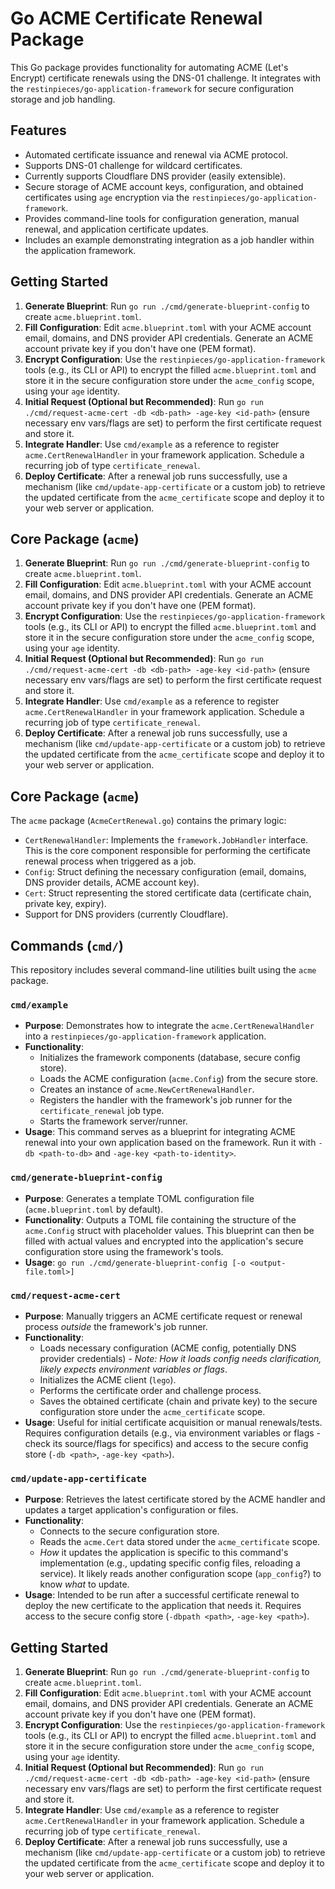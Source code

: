 # Go ACME Certificate Renewal Package

This Go package provides functionality for automating ACME (Let's Encrypt) certificate renewals using the DNS-01 challenge. It integrates with the `restinpieces/go-application-framework` for secure configuration storage and job handling.

## Features

*   Automated certificate issuance and renewal via ACME protocol.
*   Supports DNS-01 challenge for wildcard certificates.
*   Currently supports Cloudflare DNS provider (easily extensible).
*   Secure storage of ACME account keys, configuration, and obtained certificates using `age` encryption via the `restinpieces/go-application-framework`.
*   Provides command-line tools for configuration generation, manual renewal, and application certificate updates.
*   Includes an example demonstrating integration as a job handler within the application framework.

## Getting Started

1.  **Generate Blueprint**: Run `go run ./cmd/generate-blueprint-config` to create `acme.blueprint.toml`.
2.  **Fill Configuration**: Edit `acme.blueprint.toml` with your ACME account email, domains, and DNS provider API credentials. Generate an ACME account private key if you don't have one (PEM format).
3.  **Encrypt Configuration**: Use the `restinpieces/go-application-framework` tools (e.g., its CLI or API) to encrypt the filled `acme.blueprint.toml` and store it in the secure configuration store under the `acme_config` scope, using your `age` identity.
4.  **Initial Request (Optional but Recommended)**: Run `go run ./cmd/request-acme-cert -db <db-path> -age-key <id-path>` (ensure necessary env vars/flags are set) to perform the first certificate request and store it.
5.  **Integrate Handler**: Use `cmd/example` as a reference to register `acme.CertRenewalHandler` in your framework application. Schedule a recurring job of type `certificate_renewal`.
6.  **Deploy Certificate**: After a renewal job runs successfully, use a mechanism (like `cmd/update-app-certificate` or a custom job) to retrieve the updated certificate from the `acme_certificate` scope and deploy it to your web server or application.

## Core Package (`acme`)

1.  **Generate Blueprint**: Run `go run ./cmd/generate-blueprint-config` to create `acme.blueprint.toml`.
2.  **Fill Configuration**: Edit `acme.blueprint.toml` with your ACME account email, domains, and DNS provider API credentials. Generate an ACME account private key if you don't have one (PEM format).
3.  **Encrypt Configuration**: Use the `restinpieces/go-application-framework` tools (e.g., its CLI or API) to encrypt the filled `acme.blueprint.toml` and store it in the secure configuration store under the `acme_config` scope, using your `age` identity.
4.  **Initial Request (Optional but Recommended)**: Run `go run ./cmd/request-acme-cert -db <db-path> -age-key <id-path>` (ensure necessary env vars/flags are set) to perform the first certificate request and store it.
5.  **Integrate Handler**: Use `cmd/example` as a reference to register `acme.CertRenewalHandler` in your framework application. Schedule a recurring job of type `certificate_renewal`.
6.  **Deploy Certificate**: After a renewal job runs successfully, use a mechanism (like `cmd/update-app-certificate` or a custom job) to retrieve the updated certificate from the `acme_certificate` scope and deploy it to your web server or application.

## Core Package (`acme`)

The `acme` package (`AcmeCertRenewal.go`) contains the primary logic:

*   `CertRenewalHandler`: Implements the `framework.JobHandler` interface. This is the core component responsible for performing the certificate renewal process when triggered as a job.
*   `Config`: Struct defining the necessary configuration (email, domains, DNS provider details, ACME account key).
*   `Cert`: Struct representing the stored certificate data (certificate chain, private key, expiry).
*   Support for DNS providers (currently Cloudflare).

## Commands (`cmd/`)

This repository includes several command-line utilities built using the `acme` package.

### `cmd/example`

*   **Purpose**: Demonstrates how to integrate the `acme.CertRenewalHandler` into a `restinpieces/go-application-framework` application.
*   **Functionality**:
    *   Initializes the framework components (database, secure config store).
    *   Loads the ACME configuration (`acme.Config`) from the secure store.
    *   Creates an instance of `acme.NewCertRenewalHandler`.
    *   Registers the handler with the framework's job runner for the `certificate_renewal` job type.
    *   Starts the framework server/runner.
*   **Usage**: This command serves as a blueprint for integrating ACME renewal into your own application based on the framework. Run it with `-db <path-to-db>` and `-age-key <path-to-identity>`.

### `cmd/generate-blueprint-config`

*   **Purpose**: Generates a template TOML configuration file (`acme.blueprint.toml` by default).
*   **Functionality**: Outputs a TOML file containing the structure of the `acme.Config` struct with placeholder values. This blueprint can then be filled with actual values and encrypted into the application's secure configuration store using the framework's tools.
*   **Usage**: `go run ./cmd/generate-blueprint-config [-o <output-file.toml>]`

### `cmd/request-acme-cert`

*   **Purpose**: Manually triggers an ACME certificate request or renewal process *outside* the framework's job runner.
*   **Functionality**:
    *   Loads necessary configuration (ACME config, potentially DNS provider credentials) - *Note: How it loads config needs clarification, likely expects environment variables or flags*.
    *   Initializes the ACME client (`lego`).
    *   Performs the certificate order and challenge process.
    *   Saves the obtained certificate (chain and private key) to the secure configuration store under the `acme_certificate` scope.
*   **Usage**: Useful for initial certificate acquisition or manual renewals/tests. Requires configuration details (e.g., via environment variables or flags - check its source/flags for specifics) and access to the secure config store (`-db <path>`, `-age-key <path>`).

### `cmd/update-app-certificate`

*   **Purpose**: Retrieves the latest certificate stored by the ACME handler and updates a target application's configuration or files.
*   **Functionality**:
    *   Connects to the secure configuration store.
    *   Reads the `acme.Cert` data stored under the `acme_certificate` scope.
    *   *How* it updates the application is specific to this command's implementation (e.g., updating specific config files, reloading a service). It likely reads another configuration scope (`app_config`?) to know *what* to update.
*   **Usage**: Intended to be run after a successful certificate renewal to deploy the new certificate to the application that needs it. Requires access to the secure config store (`-dbpath <path>`, `-age-key <path>`).

## Getting Started

1.  **Generate Blueprint**: Run `go run ./cmd/generate-blueprint-config` to create `acme.blueprint.toml`.
2.  **Fill Configuration**: Edit `acme.blueprint.toml` with your ACME account email, domains, and DNS provider API credentials. Generate an ACME account private key if you don't have one (PEM format).
3.  **Encrypt Configuration**: Use the `restinpieces/go-application-framework` tools (e.g., its CLI or API) to encrypt the filled `acme.blueprint.toml` and store it in the secure configuration store under the `acme_config` scope, using your `age` identity.
4.  **Initial Request (Optional but Recommended)**: Run `go run ./cmd/request-acme-cert -db <db-path> -age-key <id-path>` (ensure necessary env vars/flags are set) to perform the first certificate request and store it.
5.  **Integrate Handler**: Use `cmd/example` as a reference to register `acme.CertRenewalHandler` in your framework application. Schedule a recurring job of type `certificate_renewal`.
6.  **Deploy Certificate**: After a renewal job runs successfully, use a mechanism (like `cmd/update-app-certificate` or a custom job) to retrieve the updated certificate from the `acme_certificate` scope and deploy it to your web server or application.
